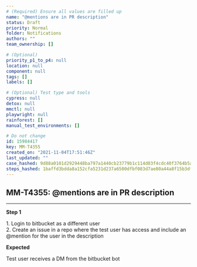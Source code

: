 ```yaml
---
# (Required) Ensure all values are filled up
name: "@mentions are in PR description"
status: Draft
priority: Normal
folder: Notifications
authors: ""
team_ownership: []

# (Optional)
priority_p1_to_p4: null
location: null
component: null
tags: []
labels: []

# (Optional) Test type and tools
cypress: null
detox: null
mmctl: null
playwright: null
rainforest: []
manual_test_environments: []

# Do not change
id: 15984417
key: MM-T4355
created_on: "2021-11-04T17:51:46Z"
last_updated: ""
case_hashed: 9d88a0101d2929448ba797a1440cb23779b1c114d03f4cdc40f3764b5af5a1548047d2fbf52ba65899a463f7afd1a9e6
steps_hashed: 1baffd3bdda8a152cfa5231d237a6500dfbf083d7ae80a44a8f15b3dfeb8d8305078f091dd4b9e2aeba264ec939b9798
---
```


<!-- (Auto-generated) Based on frontmatter's "key" and "name" -->

## MM-T4355: @mentions are in PR description

---

**Step 1**

1\. Login to bitbucket as a different user\
2\. Create an issue in a repo where the test user has access and include an @mention for the user in the description

**Expected**

Test user receives a DM from the bitbucket bot
